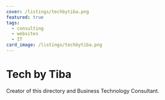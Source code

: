 ```yaml
---
cover: /listings/techbytiba.png
featured: true
tags:
  - consulting
  - websites
  - IT
card_image: /listings/techbytiba.png
---
```


# Tech by Tiba

Creator of this directory and Business Technology Consultant.